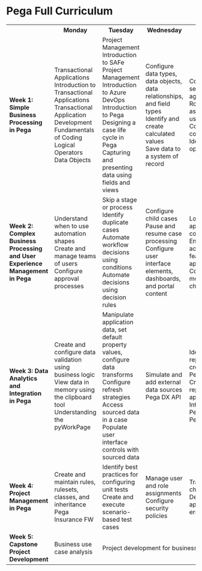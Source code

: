 # Pega Full Curriculum

<table>
  <tr>
    <th></th>
    <th>Monday</th>
    <th>Tuesday</th>
    <th>Wednesday</th>
    <th>Thursday</th>
    <th>Friday</th>
  </tr>
  <tr>
    <td>
        <strong>Week 1: Simple Business Processing in Pega</strong>
    </td>
    <td> <!--Monday-->
        Transactional Applications <br>
        Introduction to Transactional Applications <br>
        Transactional Application Development <br>
        Fundamentals of Coding <br>
        Logical Operators <br>
        Data Objects <br>
    </td>
    <td><!--Tuesday-->
        Project Management <br>
        Introduction to SAFe Project Management <br>
        Introduction to Azure DevOps <br>
        Introduction to Pega <br>
        Designing a case life cycle in Pega <br>
        Capturing and presenting data using fields and views <br>
    </td>
    <td><!--Wednesday-->
        Configure data types, data objects, data relationships, and field types <br>
        Identify and create calculated values <br>
        Save data to a system of record <br>
    </td>
    <td><!--Thursday-->
        Configuring service level agreements <br>
        Routing assignments to users <br>
        Configure email correspondence <br>
        Identify and add optional actions <br>
    </td>
    <td><!--Friday-->
        Mini Project Development <br>
        Mini Project Presentation <br>
    </td>
  </tr>
  <tr>
    <td>
        <strong>Week 2: Complex Business Processing and User Experience Management in Pega</strong>
    </td>
    <td> <!--Monday-->
        Understand when to use automation shapes <br>
        Create and manage teams of users <br>
        Configure approval processes <br>
    </td>
    <td> <!--Tuesday-->
        Skip a stage or process <br>
        Identify duplicate cases <br>
        Automate workflow decisions using conditions <br>
        Automate decisions using decision rules <br>
    </td>
    <td> <!--Wednesday-->
        Configure child cases <br>
        Pause and resume case processing <br>
        Configure user interface elements, dashboards, and portal content <br>
    </td>
    <td> <!--Thursday-->
        Localize application content <br>
        Enable accessibility features in an application <br>
        Configure mobile app channels <br>
    </td>
    <td><!--Friday-->
        Mini Project Development <br>
        Mini Project Presentation <br>
        Pega Email Bot <br>
    </td>
  </tr>
  <tr>
    <td>
        <strong>Week 3: Data Analytics and Integration in Pega</strong>
    </td>
    <td> <!--Monday-->
        Create and configure data validation using business logic <br>
        View data in memory using the clipboard tool <br>
        Understanding the pyWorkPage <br>
    </td>
    <td> <!--Tuesday-->
        Manipulate application data, set default property values, configure data transforms <br>
        Configure refresh strategies <br>
        Access sourced data in a case <br>
        Populate user interface controls with sourced data <br>
    </td>
    <td> <!--Wednesday-->
        Simulate and add external data sources <br>
        Pega DX API <br>
    </td>
    <td> <!--Thursday-->
        Identify types of reports you can create with Pega <br>
        Create business reports with application data <br>
        Introduction to Pega Insights <br>
        Pega BIX <br>
    </td>
    <td><!--Friday-->
        Mini Project Development <br>
        Mini Project Presentation <br>
    </td>
  </tr>
  <tr>
    <td>
        <strong>Week 4: Project Management in Pega</strong>
    </td>
    <td> <!--Monday-->
        Create and maintain rules, rulesets, classes, and inheritance <br>
        Pega Insurance FW
    </td>
    <td> <!--Tuesday-->
        Identify best practices for configuring unit tests <br>
        Create and execute scenario-based test cases
    </td>
    <td> <!--Wednesday-->
        Manage user and role assignments <br>
        Configure security policies
    </td>
    <td> <!--Thursday-->
        Track and audit changes to data <br>
        Debug application errors
    </td>
    <td><!--Friday-->
        Mini Project Development <br>
        Mini Project Presentation
    </td>
  </tr>
  <tr>
    <td>
        <strong>Week 5: Capstone Project Development</strong>
    </td>
    <td> <!--Monday-->
        Business use case analysis
    </td>
    <td colspan=3> <!--Tuesday, Wednesday, Thursday, Friday-->
        Project development for business use case		
    </td>
    <td><!--Friday-->
        Project presentation
    </td>
  </tr>
</table>
